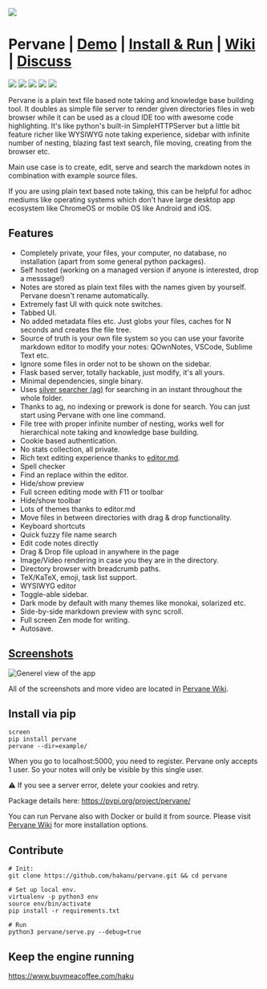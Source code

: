 ![](https://github.com/hakanu/pervane/wiki/general_look.png)

# Pervane | [Demo](https://youtu.be/2WiFvcgV6lo) | [Install & Run](https://github.com/hakanu/pervane/wiki/Install-&-Run-instructions) | [Wiki](https://github.com/hakanu/pervane/wiki) | [Discuss](https://reddit.com/r/pervane/)

[![](https://img.shields.io/badge/status-stable-green.svg)](https://pypi.org/pypi/pervane/)
![](https://img.shields.io/badge/dynamic/json?color=green&label=downloads&query=data%5B0%5D.downloads&url=https%3A%2F%2Fpypistats.org%2Fapi%2Fpackages%2Fpervane%2Foverall)
[![](https://img.shields.io/pypi/v/pervane.svg)](https://pypi.org/pypi/pervane/)
[![](https://img.shields.io/pypi/pyversions/pervane.svg)](https://pypi.org/pypi/pervane/)
[![](https://img.shields.io/pypi/l/pervane.svg)](https://pypi.org/pypi/pervane/)

Pervane is a plain text file based note taking and knowledge base building tool.
It doubles as simple file server to render given directories files in web
browser while it can be used as a cloud IDE too with awesome code highlighting.
It's like python's built-in SimpleHTTPServer but a little bit feature richer
like WYSIWYG note taking experience, sidebar with infinite number of nesting,
blazing fast text search, file moving, creating from the browser etc.

Main use case is to create, edit, serve and search the markdown notes in
combination with example source files.

If you are using plain text based note taking, this can be helpful for adhoc
mediums like operating systems which don't have large desktop app ecosystem like
ChromeOS or mobile OS like Android and iOS.

## Features

* Completely private, your files, your computer, no database, no installation
  (apart from some general python packages).
* Self hosted (working on a managed version if anyone is interested, drop a messsage!)
* Notes are stored as plain text files with the names given by yourself. Pervane
  doesn't rename automatically.
* Extremely fast UI with quick note switches.
* Tabbed UI.
* No added metadata files etc. Just globs your files, caches for N seconds and
  creates the file tree.
* Source of truth is your own file system so you can use your favorite markdown
  editor to modify your notes: QOwnNotes, VSCode, Sublime Text etc.
* Ignore some files in order not to be shown on the sidebar.
* Flask based server, totally hackable, just modify, it's all yours.
* Minimal dependencies, single binary.
* Uses [silver searcher (ag)](https://github.com/ggreer/the_silver_searcher) for
  searching in an instant throughout the whole folder.
* Thanks to ag, no indexing or prework is done for search. You can just start
  using Pervane with one line command.
* File tree with proper infinite number of nesting, works well for hierarchical
  note taking and knowledge base building.
* Cookie based authentication.
* No stats collection, all private.
* Rich text editing experience thanks to [editor.md](https://pandao.github.io/editor.md/).
* Spell checker
* Find an replace within the editor.
* Hide/show preview
* Full screen editing mode with F11 or toolbar
* Hide/show toolbar
* Lots of themes thanks to editor.md
* Move files in between directories with drag & drop functionality.
* Keyboard shortcuts
* Quick fuzzy file name search
* Edit code notes directly
* Drag & Drop file upload in anywhere in the page
* Image/Video rendering in case you they are in the directory.
* Directory browser with breadcrumb paths.
* TeX/KaTeX, emoji, task list support.
* WYSIWYG editor
* Toggle-able sidebar.
* Dark mode by default with many themes like monokai, solarized etc.
* Side-by-side markdown preview with sync scroll.
* Full screen Zen mode for writing.
* Autosave.

## [Screenshots](https://github.com/hakanu/pervane/wiki/Screenshots-Gallery)

![Generel view of the app](https://github.com/hakanu/pervane/wiki/flow_chart.png)

All of the screenshots and more video are located in [Pervane Wiki](https://github.com/hakanu/pervane/wiki).

## Install via pip

```shell
screen
pip install pervane
pervane --dir=example/
```

When you go to localhost:5000, you need to register. Pervane only accepts 1
user. So your notes will only be visible by this single user.

⚠️ If you see a server error, delete your cookies and retry.

Package details here: https://pypi.org/project/pervane/

You can run Pervane also with Docker or build it from source. Please visit
[Pervane Wiki](https://github.com/hakanu/pervane/wiki/Install-&-Run-instructions)
for more installation options.

## Contribute

```shell
# Init:
git clone https://github.com/hakanu/pervane.git && cd pervane

# Set up local env.
virtualenv -p python3 env
source env/bin/activate
pip install -r requirements.txt

# Run
python3 pervane/serve.py --debug=true
```

## Keep the engine running

https://www.buymeacoffee.com/haku
